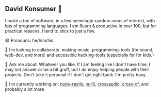 ## David Konsumer 👋

I make a ton of software, in a few seemingly-random areas of interest, with lots of programming languages. I am fluent & productive in over 100, but for practical reasons, I tend to stick to just a few.

😄 Pronouns: he/him/his

👯 I’m looking to collaborate: making music, programming-tools (for sound, web-dev, and more) and accessible hacking-tools (especially for for kids.)

💬 Ask me about: Whatever you like. If I am feeling like I don't have time, I may not answer or be a bit gruff, but I do enjoy helping people with their projects. Don't take it personal if I don't get right back. I'm pretty busy.

🔭 I’m currently working on: [node-raylib](https://github.com/RobLoach/node-raylib), [null0](https://github.com/notnullgames/null0), [crossaudio](https://github.com/konsumer/crossaudio), [cross-cf](https://github.com/konsumer/cross-cf), and probably a lot more
